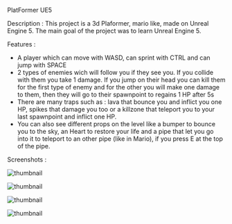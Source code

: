 PlatFormer UE5

Description : 
This project is a 3d Plaformer, mario like, made on Unreal Engine 5. The main goal of the project was to learn Unreal Engine 5.

Features : 

- A player which can move with WASD, can sprint with CTRL and can jump with SPACE
- 2 types of enemies wich will follow you if they see you. If you collide with them you take 1 damage. If you jump on their head you can kill them for the first type of enemy and for the other you will make one damage to them, then they will go to their spawnpoint to regains 1 HP after 5s
- There are many traps such as : lava that bounce you and inflict you one HP, spikes that damage you too or a killzone that teleport you to your last spawnpoint and inflict one HP.
- You can also see different props on the level like a bumper to bounce you to the sky, an Heart to restore your life and a pipe that let you go into it to teleport to an other pipe (like in Mario), if you press E at the top of the pipe.

Screenshots :

![thumbnail](https://media.discordapp.net/attachments/1017031699885989899/1167364940236070962/image.png?ex=654ddc52&is=653b6752&hm=a57297b4b24fb981704328422dafc32e189e823d8466be09129c578c23878136&=&width=1353&height=722)

![thumbnail](https://media.discordapp.net/attachments/1017031699885989899/1167365233204006963/image.png?ex=654ddc98&is=653b6798&hm=1a76300d9aade3b4b69172ac6d536da40f2209379cba818271b551d93c6c2eec&=&width=1307&height=598)

![thumbnail](https://cdn.discordapp.com/attachments/1017031699885989899/1167365482328891412/image.png?ex=654ddcd3&is=653b67d3&hm=36874adfdbd9a091a0edb8c828b7f665bd67cf3ccd4137228b9913048412afc5&)

![thumbnail](https://cdn.discordapp.com/attachments/1017031699885989899/1167365740672852028/image.png?ex=654ddd11&is=653b6811&hm=8b416f4f96c74f9b37d8d28c01357a8a9aa23d6750c8364942a3c2760fd40a47&)
